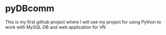 # pyDBcomm
This is my first github project where I will use my project for using Python to work with MySQL DB and web application for VN
